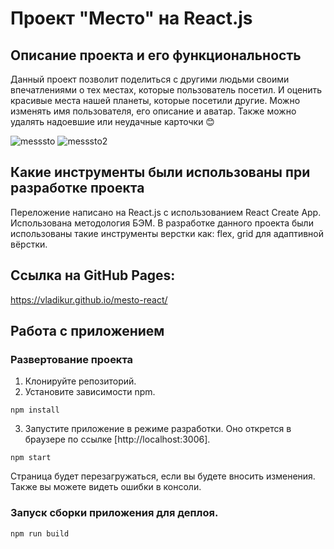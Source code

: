# Проект "Место" на React.js

## Описание проекта и его функциональность
Данный проект позволит поделиться с другими людьми своими впечатлениями о тех местах, которые пользователь посетил. И оценить красивые места нашей планеты, которые посетили другие. Можно изменять имя пользователя, его описание и аватар. Также можно удалять надоевшие или неудачные карточки 😊

![messsto](https://user-images.githubusercontent.com/83186015/151664504-c2e9b0be-7296-4561-b1af-a57fa9bc87f1.gif)
![messsto2](https://user-images.githubusercontent.com/83186015/151664506-0bb2009d-ded2-4fa4-996c-a96e13dd0c21.gif)

## Какие инструменты были использованы при разработке проекта
Переложение написано на React.js с использованием React Create App. Использована методология БЭМ. В разработке данного проекта были использованы такие инструменты верстки как: flex, grid для адаптивной вёрстки.

## Ссылка на GitHub Pages:
https://vladikur.github.io/mesto-react/

## Работа с приложением
### Развертование проекта
1. Клонируйте репозиторий.
2. Установите зависимости npm.
```
npm install
```
3. Запустите приложение в режиме разработки. Оно открется в браузере по ссылке [http://localhost:3006].
```
npm start
```
Страница будет перезагружаться, если вы будете вносить изменения. Также вы можете видеть ошибки в консоли.
### Запуск сборки приложения для деплоя.
```
npm run build
```

